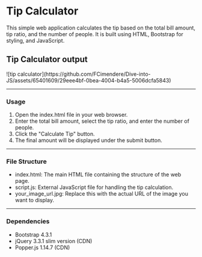 <h1>Tip Calculator</h1>
This simple web application calculates the tip based on the total bill amount, tip ratio, and the number of people. 
It is built using HTML, Bootstrap for styling, and JavaScript.
<h2>Tip Calculator output</h2>
![tip calculator](https://github.com/FCimendere/Dive-into-JS/assets/65401609/29eee4bf-0bea-4004-b4a5-5006dcfa5843)
<hr>
<h3>Usage</h3>
<ol>
  <li>Open the index.html file in your web browser.</li>
  <li>Enter the total bill amount, select the tip ratio, and enter the number of people.</li>
  <li>Click the "Calculate Tip" button.</li>
  <li>The final amount will be displayed under the submit button.</li>
</ol>
<hr>
<h3>File Structure</h3>
<ul>
  <li>index.html: The main HTML file containing the structure of the web page.</li>
  <li>script.js: External JavaScript file for handling the tip calculation.</li>
  <li>your_image_url.jpg: Replace this with the actual URL of the image you want to display.</li>
</ul>
<hr>
<h3>Dependencies</h3>
<ul>
  <li>Bootstrap 4.3.1</li>
  <li>jQuery 3.3.1 slim version (CDN)</li>
  <li>Popper.js 1.14.7 (CDN)</li>
</ul>




